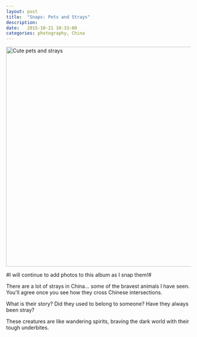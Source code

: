 ```yaml
---
layout: post
title:  "Snaps: Pets and Strays"
description: 
date:   2015-10-21 10:33:00
categories: photography, China
---
```


<a data-flickr-embed="true"  href="https://www.flickr.com/photos/136459740@N03/albums/72157659591218285" title="Cute pets and strays"><img src="https://farm1.staticflickr.com/674/21442323474_24ed83a475_c.jpg" width="800" height="600" alt="Cute pets and strays"></a><script async src="//embedr.flickr.com/assets/client-code.js" charset="utf-8"></script>

#I will continue to add photos to this album as I snap them!#

There are a lot of strays in China... some of the bravest animals I have seen. You'll agree once you see how they cross Chinese intersections.

What is their story? Did they used to belong to someone? Have they always been stray?

These creatures are like wandering spirits, braving the dark world with their tough underbites. 